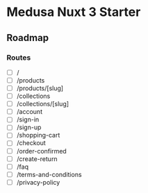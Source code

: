 # Medusa Nuxt 3 Starter

## Roadmap

### Routes

- [ ] /
- [ ] /products
- [ ] /products/[slug]
- [ ] /collections
- [ ] /collections/[slug]
- [ ] /account
- [ ] /sign-in
- [ ] /sign-up
- [ ] /shopping-cart
- [ ] /checkout
- [ ] /order-confirmed
- [ ] /create-return
- [ ] /faq
- [ ] /terms-and-conditions
- [ ] /privacy-policy
